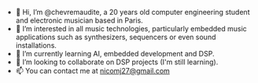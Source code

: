 - 👋 Hi, I’m @chevremaudite, a 20 years old computer engineering student and electronic musician based in Paris.
- 👀 I’m interested in all music technologies, particularly embedded music applications such as synthesizers, sequencers or even sound installations.
- 🌱 I’m currently learning AI, embedded development and DSP.
- 💞️ I’m looking to collaborate on DSP projects (I'm still learning).
- 📫 You can contact me at nicomj27@gmail.com
